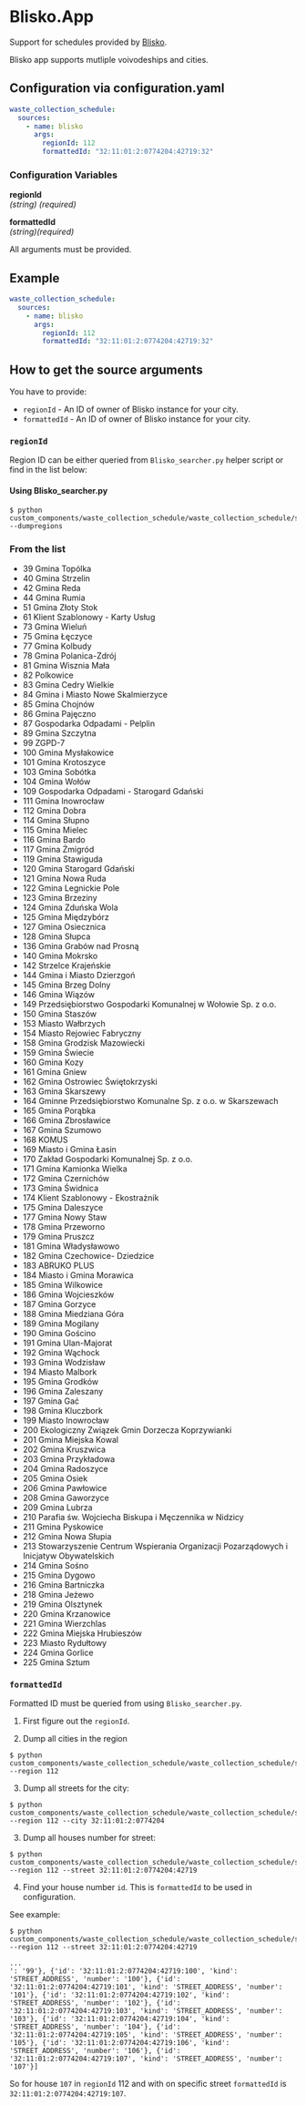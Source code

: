 # Blisko.App

Support for schedules provided by [Blisko](https://blisko.co/).

Blisko app supports mutliple voivodeships and cities. 


## Configuration via configuration.yaml

```yaml
waste_collection_schedule:
  sources:
    - name: blisko
      args:
        regionId: 112
        formattedId: "32:11:01:2:0774204:42719:32"
```

### Configuration Variables

**regionId**  
*(string) (required)*

**formattedId**  
*(string)(required)*

All arguments must be provided.

## Example

```yaml
waste_collection_schedule:
  sources:
    - name: blisko
      args:
        regionId: 112
        formattedId: "32:11:01:2:0774204:42719:32"
```

## How to get the source arguments

You have to provide: 
* `regionId` - An ID of owner of Blisko instance for your city.
* `formattedId` - An ID of owner of Blisko instance for your city.

### `regionId`


Region ID can be either queried from `Blisko_searcher.py` helper script or find in the list below:

#### Using Blisko_searcher.py 

```
$ python custom_components/waste_collection_schedule/waste_collection_schedule/service/Blisko_searcher.py --dumpregions
```

### From the list

* 39  Gmina Topólka
* 40  Gmina Strzelin
* 42  Gmina Reda
* 44  Gmina Rumia
* 51  Gmina Złoty Stok
* 61  Klient Szablonowy - Karty Usług
* 73  Gmina Wieluń
* 75  Gmina Łęczyce
* 77  Gmina Kolbudy
* 78  Gmina Polanica-Zdrój
* 81  Gmina Wisznia Mała
* 82  Polkowice
* 83  Gmina Cedry Wielkie
* 84  Gmina i Miasto Nowe Skalmierzyce
* 85  Gmina Chojnów
* 86  Gmina Pajęczno
* 87  Gospodarka Odpadami - Pelplin
* 89  Gmina Szczytna
* 99  ZGPD-7
* 100 Gmina Mysłakowice
* 101 Gmina Krotoszyce
* 103 Gmina Sobótka
* 104 Gmina Wołów
* 109 Gospodarka Odpadami - Starogard Gdański
* 111 Gmina Inowrocław
* 112 Gmina Dobra
* 114 Gmina Słupno
* 115 Gmina Mielec
* 116 Gmina Bardo
* 117 Gmina Żmigród
* 119 Gmina Stawiguda
* 120 Gmina Starogard Gdański
* 121 Gmina Nowa Ruda
* 122 Gmina Legnickie Pole
* 123 Gmina Brzeziny
* 124 Gmina Zduńska Wola
* 125 Gmina Międzybórz
* 127 Gmina Osiecznica
* 128 Gmina Słupca
* 136 Gmina Grabów nad Prosną
* 140 Gmina Mokrsko
* 142 Strzelce Krajeńskie
* 144 Gmina i Miasto Dzierzgoń
* 145 Gmina Brzeg Dolny
* 146 Gmina Wiązów
* 149 Przedsiębiorstwo Gospodarki Komunalnej w Wołowie Sp. z o.o.
* 150 Gmina Staszów
* 153 Miasto Wałbrzych
* 154 Miasto Rejowiec Fabryczny
* 158 Gmina Grodzisk Mazowiecki
* 159 Gmina Świecie
* 160 Gmina Kozy
* 161 Gmina Gniew
* 162 Gmina Ostrowiec Świętokrzyski
* 163 Gmina Skarszewy
* 164 Gminne Przedsiębiorstwo Komunalne Sp. z o.o. w Skarszewach
* 165 Gmina Porąbka
* 166 Gmina Zbrosławice
* 167 Gmina Szumowo
* 168 KOMUS
* 169 Miasto i Gmina Łasin
* 170 Zakład Gospodarki Komunalnej Sp. z o.o.
* 171 Gmina Kamionka Wielka
* 172 Gmina Czernichów
* 173 Gmina Świdnica
* 174 Klient Szablonowy - Ekostrażnik
* 175 Gmina Daleszyce
* 177 Gmina Nowy Staw
* 178 Gmina Przeworno
* 179 Gmina Pruszcz
* 181 Gmina Władysławowo
* 182 Gmina Czechowice- Dziedzice
* 183 ABRUKO PLUS 
* 184 Miasto i Gmina Morawica
* 185 Gmina Wilkowice
* 186 Gmina Wojcieszków
* 187 Gmina Gorzyce
* 188 Gmina Miedziana Góra
* 189 Gmina Mogilany 
* 190 Gmina Gościno
* 191 Gmina Ulan-Majorat
* 192 Gmina Wąchock 
* 193 Gmina Wodzisław
* 194 Miasto Malbork
* 195 Gmina Grodków
* 196 Gmina Zaleszany
* 197 Gmina Gać
* 198 Gmina Kluczbork 
* 199 Miasto Inowrocław
* 200 Ekologiczny Związek Gmin Dorzecza Koprzywianki
* 201 Gmina Miejska Kowal
* 202 Gmina Kruszwica
* 203 Gmina Przykładowa
* 204 Gmina Radoszyce
* 205 Gmina Osiek 
* 206 Gmina Pawłowice
* 208 Gmina Gaworzyce
* 209 Gmina Lubrza
* 210 Parafia św. Wojciecha Biskupa i Męczennika w Nidzicy
* 211 Gmina Pyskowice
* 212 Gmina Nowa Słupia
* 213 Stowarzyszenie Centrum Wspierania Organizacji Pozarządowych i Inicjatyw Obywatelskich
* 214 Gmina Sośno
* 215 Gmina Dygowo
* 216 Gmina Bartniczka
* 218 Gmina Jeżewo
* 219 Gmina Olsztynek
* 220 Gmina Krzanowice
* 221 Gmina Wierzchlas
* 222 Gmina Miejska Hrubieszów 
* 223 Miasto Rydułtowy 
* 224 Gmina Gorlice 
* 225 Gmina Sztum 



### `formattedId`

Formatted ID must be queried from using `Blisko_searcher.py`.

1) First figure out the `regionId`.

2) Dump all cities in the region

```
$ python custom_components/waste_collection_schedule/waste_collection_schedule/service/Blisko_searcher.py --region 112
```

3) Dump all streets for the city:

```
$ python custom_components/waste_collection_schedule/waste_collection_schedule/service/Blisko_searcher.py --region 112 --city 32:11:01:2:0774204
```

3) Dump all houses number for street:

```
$ python custom_components/waste_collection_schedule/waste_collection_schedule/service/Blisko_searcher.py --region 112 --street 32:11:01:2:0774204:42719
```

4) Find your house number `id`. This is `formattedId` to be used in configuration.

See example:
```
$ python custom_components/waste_collection_schedule/waste_collection_schedule/service/Blisko_searcher.py --region 112 --street 32:11:01:2:0774204:42719

...
': '99'}, {'id': '32:11:01:2:0774204:42719:100', 'kind': 'STREET_ADDRESS', 'number': '100'}, {'id': '32:11:01:2:0774204:42719:101', 'kind': 'STREET_ADDRESS', 'number': '101'}, {'id': '32:11:01:2:0774204:42719:102', 'kind': 'STREET_ADDRESS', 'number': '102'}, {'id': '32:11:01:2:0774204:42719:103', 'kind': 'STREET_ADDRESS', 'number': '103'}, {'id': '32:11:01:2:0774204:42719:104', 'kind': 'STREET_ADDRESS', 'number': '104'}, {'id': '32:11:01:2:0774204:42719:105', 'kind': 'STREET_ADDRESS', 'number': '105'}, {'id': '32:11:01:2:0774204:42719:106', 'kind': 'STREET_ADDRESS', 'number': '106'}, {'id': '32:11:01:2:0774204:42719:107', 'kind': 'STREET_ADDRESS', 'number': '107'}]
```

So for house `107` in `regionId` 112 and with on specific street `formattedId` is `32:11:01:2:0774204:42719:107`.
